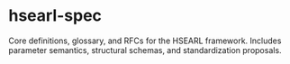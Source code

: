 # hsearl-spec
Core definitions, glossary, and RFCs for the HSEARL framework. Includes parameter semantics, structural schemas, and standardization proposals.

